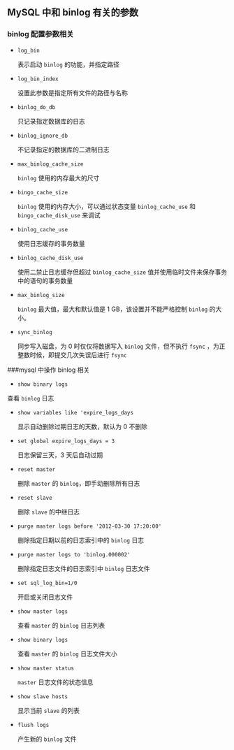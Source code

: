 ## MySQL 中和 binlog 有关的参数

### binlog 配置参数相关

* `log_bin`

  表示启动 `binlog` 的功能，并指定路径

* `log_bin_index`

  设置此参数是指定所有文件的路径与名称

* `binlog_do_db`

  只记录指定数据库的日志

* `binlog_ignore_db`

  不记录指定的数据库的二进制日志

* `max_binlog_cache_size`

  `binlog` 使用的内存最大的尺寸

* `bingo_cache_size`

  `binlog` 使用的内存大小，可以通过状态变量 `binlog_cache_use` 和 `bingo_cache_disk_use` 来调试

* `binlog_cache_use`

  使用日志缓存的事务数量

* `binlog_cache_disk_use`

  使用二禁止日志缓存但超过 `binlog_cache_size` 值并使用临时文件来保存事务中的语句的事务数量

* `max_binlog_size`

  `binlog` 最大值，最大和默认值是 1 GB，该设置并不能严格控制 `binlog` 的大小。

* `sync_binlog`

  同步写入磁盘，为 0 时仅仅将数据写入 `binlog` 文件，但不执行 `fsync` ，为正整数时候，即提交几次失误后进行 `fsync`

###mysql 中操作 binlog 相关

*  `show binary logs`

  查看 `binlog` 日志

* `show variables like 'expire_logs_days`

  显示自动删除过期日志的天数，默认为 0 不删除

* `set global expire_logs_days = 3`

  日志保留三天，3 天后自动过期

* `reset master`

  删除 `master` 的 `binlog`，即手动删除所有日志

* `reset slave`

  删除 `slave` 的中继日志

* `purge master logs before '2012-03-30 17:20:00'`

  删除指定日期以前的日志索引中的 `binlog` 日志

* `purge master logs to 'binlog.000002'`

  删除指定日志文件的日志索引中 `binlog` 日志文件

* `set sql_log_bin=1/0`

  开启或关闭日志文件

* `show master logs`

  查看 `master` 的 `binlog` 日志列表

* `show binary logs`

  查看 `master` 的 `binlog` 日志文件大小

* `show master status`

  `master` 日志文件的状态信息

* `show slave hosts`

  显示当前 `slave` 的列表

* `flush logs`

  产生新的 `binlog` 文件

